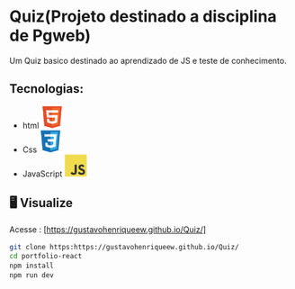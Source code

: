 # Quiz(Projeto destinado a disciplina de Pgweb)

Um Quiz basico destinado ao aprendizado de JS e teste de conhecimento.

## Tecnologias:

- html <img src="https://raw.githubusercontent.com/devicons/devicon/master/icons/html5/html5-original.svg" alt="HTML5" width="40" height="40"/>
- Css <img src="https://raw.githubusercontent.com/devicons/devicon/master/icons/css3/css3-original.svg" alt="CSS3" width="40" height="40"/>
- JavaScript <img src="https://raw.githubusercontent.com/devicons/devicon/master/icons/javascript/javascript-original.svg" alt="JavaScript" width="40" height="40"/>

## 🖥️ Visualize

Acesse : [https://gustavohenriqueew.github.io/Quiz/]


```bash
git clone https:https://gustavohenriqueew.github.io/Quiz/
cd portfolio-react
npm install
npm run dev

